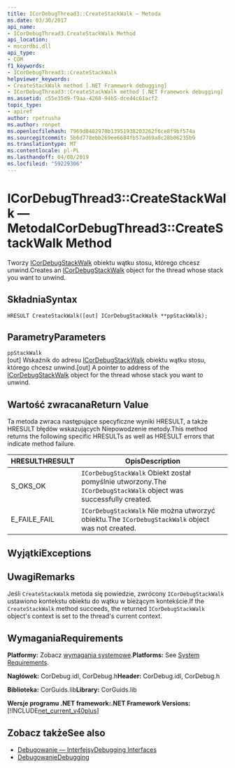 ```yaml
---
title: ICorDebugThread3::CreateStackWalk — Metoda
ms.date: 03/30/2017
api_name:
- ICorDebugThread3.CreateStackWalk Method
api_location:
- mscordbi.dll
api_type:
- COM
f1_keywords:
- ICorDebugThread3::CreateStackWalk
helpviewer_keywords:
- CreateStackWalk method [.NET Framework debugging]
- ICorDebugThread3::CreateStackWalk method [.NET Framework debugging]
ms.assetid: c55e35d9-f9aa-4268-94b5-dce44c61acf2
topic_type:
- apiref
author: rpetrusha
ms.author: ronpet
ms.openlocfilehash: 7969d8482970b13951938203262f6ce8f9bf574a
ms.sourcegitcommit: 5b6d778ebb269ee6684fb57ad69a8c28b06235b9
ms.translationtype: MT
ms.contentlocale: pl-PL
ms.lasthandoff: 04/08/2019
ms.locfileid: "59229306"
---
```

# <a name="icordebugthread3createstackwalk-method"></a><span data-ttu-id="1581a-102">ICorDebugThread3::CreateStackWalk — Metoda</span><span class="sxs-lookup"><span data-stu-id="1581a-102">ICorDebugThread3::CreateStackWalk Method</span></span>
<span data-ttu-id="1581a-103">Tworzy [ICorDebugStackWalk](../../../../docs/framework/unmanaged-api/debugging/icordebugstackwalk-interface.md) obiektu wątku stosu, którego chcesz unwind.</span><span class="sxs-lookup"><span data-stu-id="1581a-103">Creates an [ICorDebugStackWalk](../../../../docs/framework/unmanaged-api/debugging/icordebugstackwalk-interface.md) object for the thread whose stack you want to unwind.</span></span>  
  
## <a name="syntax"></a><span data-ttu-id="1581a-104">Składnia</span><span class="sxs-lookup"><span data-stu-id="1581a-104">Syntax</span></span>  
  
```  
HRESULT CreateStackWalk([out] ICorDebugStackWalk **ppStackWalk);  
```  
  
## <a name="parameters"></a><span data-ttu-id="1581a-105">Parametry</span><span class="sxs-lookup"><span data-stu-id="1581a-105">Parameters</span></span>  
 `ppStackWalk`  
 <span data-ttu-id="1581a-106">[out] Wskaźnik do adresu [ICorDebugStackWalk](../../../../docs/framework/unmanaged-api/debugging/icordebugstackwalk-interface.md) obiektu wątku stosu, którego chcesz unwind.</span><span class="sxs-lookup"><span data-stu-id="1581a-106">[out] A pointer to address of the [ICorDebugStackWalk](../../../../docs/framework/unmanaged-api/debugging/icordebugstackwalk-interface.md) object for the thread whose stack you want to unwind.</span></span>  
  
## <a name="return-value"></a><span data-ttu-id="1581a-107">Wartość zwracana</span><span class="sxs-lookup"><span data-stu-id="1581a-107">Return Value</span></span>  
 <span data-ttu-id="1581a-108">Ta metoda zwraca następujące specyficzne wyniki HRESULT, a także HRESULT błędów wskazujących Niepowodzenie metody.</span><span class="sxs-lookup"><span data-stu-id="1581a-108">This method returns the following specific HRESULTs as well as HRESULT errors that indicate method failure.</span></span>  
  
|<span data-ttu-id="1581a-109">HRESULT</span><span class="sxs-lookup"><span data-stu-id="1581a-109">HRESULT</span></span>|<span data-ttu-id="1581a-110">Opis</span><span class="sxs-lookup"><span data-stu-id="1581a-110">Description</span></span>|  
|-------------|-----------------|  
|<span data-ttu-id="1581a-111">S_OK</span><span class="sxs-lookup"><span data-stu-id="1581a-111">S_OK</span></span>|<span data-ttu-id="1581a-112">`ICorDebugStackWalk` Obiekt został pomyślnie utworzony.</span><span class="sxs-lookup"><span data-stu-id="1581a-112">The `ICorDebugStackWalk` object was successfully created.</span></span>|  
|<span data-ttu-id="1581a-113">E_FAIL</span><span class="sxs-lookup"><span data-stu-id="1581a-113">E_FAIL</span></span>|<span data-ttu-id="1581a-114">`ICorDebugStackWalk` Nie można utworzyć obiektu.</span><span class="sxs-lookup"><span data-stu-id="1581a-114">The `ICorDebugStackWalk` object was not created.</span></span>|  
  
## <a name="exceptions"></a><span data-ttu-id="1581a-115">Wyjątki</span><span class="sxs-lookup"><span data-stu-id="1581a-115">Exceptions</span></span>  
  
## <a name="remarks"></a><span data-ttu-id="1581a-116">Uwagi</span><span class="sxs-lookup"><span data-stu-id="1581a-116">Remarks</span></span>  
 <span data-ttu-id="1581a-117">Jeśli `CreateStackWalk` metoda się powiedzie, zwrócony `ICorDebugStackWalk` ustawiono kontekstu obiektu do wątku w bieżącym kontekście.</span><span class="sxs-lookup"><span data-stu-id="1581a-117">If the `CreateStackWalk` method succeeds, the returned `ICorDebugStackWalk` object's context is set to the thread's current context.</span></span>  
  
## <a name="requirements"></a><span data-ttu-id="1581a-118">Wymagania</span><span class="sxs-lookup"><span data-stu-id="1581a-118">Requirements</span></span>  
 <span data-ttu-id="1581a-119">**Platformy:** Zobacz [wymagania systemowe](../../../../docs/framework/get-started/system-requirements.md).</span><span class="sxs-lookup"><span data-stu-id="1581a-119">**Platforms:** See [System Requirements](../../../../docs/framework/get-started/system-requirements.md).</span></span>  
  
 <span data-ttu-id="1581a-120">**Nagłówek:** CorDebug.idl, CorDebug.h</span><span class="sxs-lookup"><span data-stu-id="1581a-120">**Header:** CorDebug.idl, CorDebug.h</span></span>  
  
 <span data-ttu-id="1581a-121">**Biblioteka:** CorGuids.lib</span><span class="sxs-lookup"><span data-stu-id="1581a-121">**Library:** CorGuids.lib</span></span>  
  
 **<span data-ttu-id="1581a-122">Wersje programu .NET framework:</span><span class="sxs-lookup"><span data-stu-id="1581a-122">.NET Framework Versions:</span></span>** [!INCLUDE[net_current_v40plus](../../../../includes/net-current-v40plus-md.md)]  
  
## <a name="see-also"></a><span data-ttu-id="1581a-123">Zobacz także</span><span class="sxs-lookup"><span data-stu-id="1581a-123">See also</span></span>

- [<span data-ttu-id="1581a-124">Debugowanie — Interfejsy</span><span class="sxs-lookup"><span data-stu-id="1581a-124">Debugging Interfaces</span></span>](../../../../docs/framework/unmanaged-api/debugging/debugging-interfaces.md)
- [<span data-ttu-id="1581a-125">Debugowanie</span><span class="sxs-lookup"><span data-stu-id="1581a-125">Debugging</span></span>](../../../../docs/framework/unmanaged-api/debugging/index.md)
